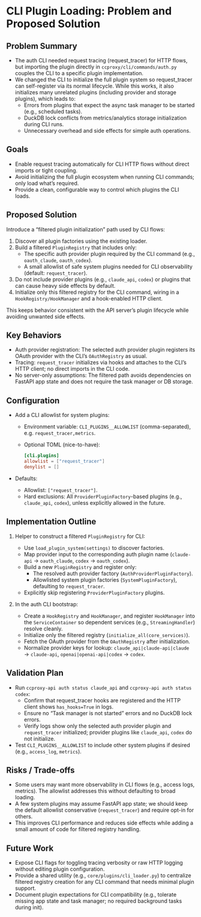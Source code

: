# CLI Plugin Loading: Problem and Proposed Solution

## Problem Summary

- The auth CLI needed request tracing (request_tracer) for HTTP flows, but importing the plugin directly in `ccproxy/cli/commands/auth.py` couples the CLI to a specific plugin implementation.
- We changed the CLI to initialize the full plugin system so request_tracer can self-register via its normal lifecycle. While this works, it also initializes many unrelated plugins (including provider and storage plugins), which leads to:
  - Errors from plugins that expect the async task manager to be started (e.g., scheduled tasks).
  - DuckDB lock conflicts from metrics/analytics storage initialization during CLI runs.
  - Unnecessary overhead and side effects for simple auth operations.

## Goals

- Enable request tracing automatically for CLI HTTP flows without direct imports or tight coupling.
- Avoid initializing the full plugin ecosystem when running CLI commands; only load what’s required.
- Provide a clean, configurable way to control which plugins the CLI loads.

## Proposed Solution

Introduce a “filtered plugin initialization” path used by CLI flows:

1. Discover all plugin factories using the existing loader.
2. Build a filtered `PluginRegistry` that includes only:
   - The specific auth provider plugin required by the CLI command (e.g., `oauth_claude`, `oauth_codex`).
   - A small allowlist of safe system plugins needed for CLI observability (default: `request_tracer`).
3. Do not include provider plugins (e.g., `claude_api`, `codex`) or plugins that can cause heavy side effects by default.
4. Initialize only this filtered registry for the CLI command, wiring in a `HookRegistry/HookManager` and a hook-enabled HTTP client.

This keeps behavior consistent with the API server’s plugin lifecycle while avoiding unwanted side effects.

## Key Behaviors

- Auth provider registration: The selected auth provider plugin registers its OAuth provider with the CLI’s `OAuthRegistry` as usual.
- Tracing: `request_tracer` initializes via hooks and attaches to the CLI’s HTTP client; no direct imports in the CLI code.
- No server-only assumptions: The filtered path avoids dependencies on FastAPI app state and does not require the task manager or DB storage.

## Configuration

- Add a CLI allowlist for system plugins:
  - Environment variable: `CLI_PLUGINS__ALLOWLIST` (comma-separated), e.g. `request_tracer,metrics`.
  - Optional TOML (nice-to-have):

    ```toml
    [cli.plugins]
    allowlist = ["request_tracer"]
    denylist = []
    ```

- Defaults:
  - Allowlist: `["request_tracer"]`.
  - Hard exclusions: All `ProviderPluginFactory`-based plugins (e.g., `claude_api`, `codex`), unless explicitly allowed in the future.

## Implementation Outline

1. Helper to construct a filtered `PluginRegistry` for CLI:
   - Use `load_plugin_system(settings)` to discover factories.
   - Map provider input to the corresponding auth plugin name (`claude-api` → `oauth_claude`, `codex` → `oauth_codex`).
   - Build a new `PluginRegistry` and register only:
     - The resolved auth provider factory (`AuthProviderPluginFactory`).
     - Allowlisted system plugin factories (`SystemPluginFactory`), defaulting to `request_tracer`.
   - Explicitly skip registering `ProviderPluginFactory` plugins.

2. In the auth CLI bootstrap:
   - Create a `HookRegistry` and `HookManager`, and register `HookManager` into the `ServiceContainer` so dependent services (e.g., `StreamingHandler`) resolve cleanly.
   - Initialize only the filtered registry (`initialize_all(core_services)`).
   - Fetch the OAuth provider from the `OAuthRegistry` after initialization.
   - Normalize provider keys for lookup: `claude_api|claude-api|claude` → `claude-api`, `openai|openai-api|codex` → `codex`.

## Validation Plan

- Run `ccproxy-api auth status claude_api` and `ccproxy-api auth status codex`:
  - Confirm that request_tracer hooks are registered and the HTTP client shows `has_hooks=True` in logs.
  - Ensure no “Task manager is not started” errors and no DuckDB lock errors.
  - Verify logs show only the selected auth provider plugin and `request_tracer` initialized; provider plugins like `claude_api`, `codex` do not initialize.
- Test `CLI_PLUGINS__ALLOWLIST` to include other system plugins if desired (e.g., `access_log`, `metrics`).

## Risks / Trade-offs

- Some users may want more observability in CLI flows (e.g., access logs, metrics). The allowlist addresses this without defaulting to broad loading.
- A few system plugins may assume FastAPI app state; we should keep the default allowlist conservative (`request_tracer`) and require opt-in for others.
- This improves CLI performance and reduces side effects while adding a small amount of code for filtered registry handling.

## Future Work

- Expose CLI flags for toggling tracing verbosity or raw HTTP logging without editing plugin configuration.
- Provide a shared utility (e.g., `core/plugins/cli_loader.py`) to centralize filtered registry creation for any CLI command that needs minimal plugin support.
- Document plugin expectations for CLI compatibility (e.g., tolerate missing app state and task manager; no required background tasks during init).
